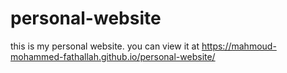 # personal-website
this is my personal website.
you can view it at https://mahmoud-mohammed-fathallah.github.io/personal-website/
